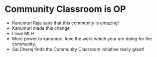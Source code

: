 # Community Classroom is OP

- Kanumuri Raja says that this community is amazing!
- Kanumuri made this change
- I love MLH
- More power to kanumuri. love the work which your are doing for the community.
- Sai Dheraj finds the Community Classroom initiative really great!
